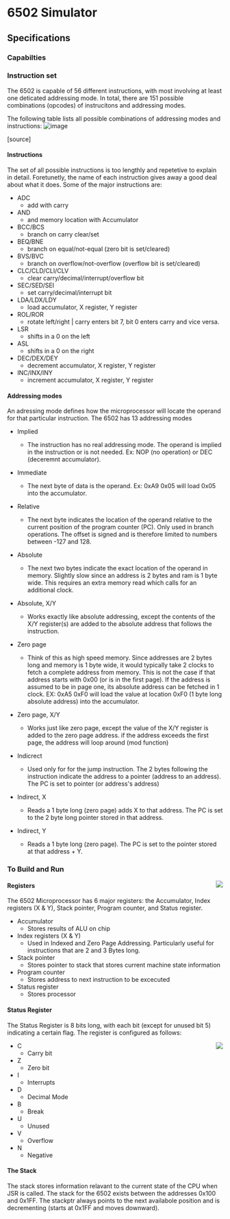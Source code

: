 # 6502 Simulator


## Specifications

### Capabilties 

### Instruction set
The 6502 is capable of 56 different instructions, with most involving at least one deticated addressing mode. In total, there are 151 possible combinations (opcodes) of instrucitons and addressing modes. 

The following table lists all possible combinations of  addressing modes and instructions:
![image](https://user-images.githubusercontent.com/83780720/167928531-5e34e9ef-eef6-4553-a680-f741fa19dacf.png)

[source]

#### Instructions

The set of all possible instructions is too lengthly and repetetive to explain in detail. Foretunetly, the name of each instruction gives away a good deal about what it does.
Some of the major instructions are:
- ADC
  - add with carry
- AND
  - and memory location with Accumulator
- BCC/BCS
  - branch on carry clear/set
- BEQ/BNE
  - branch on equal/not-equal (zero bit is set/cleared)
- BVS/BVC
  - branch on overflow/not-overflow (overflow bit is set/cleared)
- CLC/CLD/CLI/CLV
  - clear carry/decimal/interrupt/overflow bit
- SEC/SED/SEI
  - set carry/decimal/interrupt bit
- LDA/LDX/LDY
  - load accumulator, X register, Y register
- ROL/ROR
  - rotate left/right | carry enters bit 7, bit 0 enters carry and vice versa. 
- LSR
  - shifts in a 0 on the left
- ASL 
  - shifts in a 0 on the right
- DEC/DEX/DEY
  - decrement accumulator, X register, Y register
- INC/INX/INY
  - increment accumulator, X register, Y register

#### Addressing modes
An adressing mode defines how the microprocessor will locate the operand for that particular instruction. The 6502 has 13 addressing modes

- Implied
  - The instruction has no real addressing mode. The operand is implied in the instruction or is not needed. Ex: NOP (no operation) or DEC (deceremnt accumulator).

- Immediate 
  - The next byte of data is the operand. Ex: 0xA9 0x05 will load 0x05 into the accumulator. 

- Relative
  - The next byte indicates the location of the operand relative to the current position of the program counter (PC). Only used in branch operations. The offset is signed and is therefore limited to numbers between -127 and 128.

- Absolute 
  - The next two bytes indicate the exact location of the operand in memory. Slightly slow since an address is 2 bytes and ram is 1 byte wide. This requires an extra memory read which calls for an additional clock. 
  
- Absolute, X/Y
  - Works exactly like absolute addressing, except the contents of the X/Y register(s) are added to the absolute address that follows the instruction.
 
 
- Zero page
  - Think of this as high speed memory. Since addresses are 2 bytes long and memory is 1 byte wide, it would typically take 2 clocks to fetch a complete address from memory. This is not the case if that address starts with 0x00 (or is in the first page). If the address is assumed to be in page one, its absolute address can be fetched in 1 clock. EX: 0xA5 0xF0 will load the value at location 0xF0 (1 byte long absolute address) into the accumulator. 
- Zero page, X/Y
  - Works just like zero page, except the value of the X/Y register is added to the zero page address. if the address exceeds the first page, the address will loop around (mod function)

- Indicrect
  - Used only for for the jump instruction. The 2 bytes following the instruction indicate the address to a pointer (address to an address). The PC is set to pointer (or address's address)

- Indirect, X 
  - Reads a 1 byte long (zero page) adds X to that address. The PC is set to the 2 byte long pointer stored in that address.

- Indirect, Y 
  - Reads a 1 byte long (zero page). The PC is set to the pointer stored at that address + Y.



### To Build and Run



<img align="right" src="https://user-images.githubusercontent.com/83780720/165873944-c7f24080-adb7-450c-8e1c-7b6cb7d84c1c.png">

#### Registers
The 6502 Microprocessor has 6 major registers: the Accumulator, Index registers (X & Y), Stack pointer, Program counter, and Status register. 
- Accumulator
  - Stores results of ALU on chip
- Index registers (X & Y)
  - Used in Indexed and Zero Page Addressing. Particularly useful for instructions that are 2 and 3 Bytes long. 
- Stack pointer
  - Stores pointer to stack that stores current machine state information
- Program counter
  - Stores address to next instruction to be excecuted
- Status register
  - Stores processor 




#### Status Register
The Status Register is 8 bits long, with each bit (except for unused bit 5) indicating a certain flag. The register is configured as follows:



<img align="right" src="https://user-images.githubusercontent.com/83780720/165876735-cdc260b7-1aaf-4d1f-99c0-4384522bef58.png">

- C
  - Carry bit
- Z 
  - Zero bit
- I
  - Interrupts
- D
  - Decimal Mode
- B 
  - Break
- U
  - Unused
- V
  - Overflow
- N
  - Negative




#### The Stack

The stack stores information relavant to the current state of the CPU when JSR is called. The stack for the 6502 exists between the addresses 0x100 and 0x1FF. The stackptr always points to the next availabole position and is decrementing (starts at 0x1FF and moves downward). 


